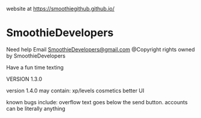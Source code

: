 website at
https://smoothiegithub.github.io/

# SmoothieDevelopers
Need help Email SmoothieDevelopers@gmail.com
@Copyright rights owned by SmoothieDevelopers

Have a fun time texting


VERSION 1.3.0

version 1.4.0 may contain:
xp/levels
cosmetics
better UI

known bugs include:
overflow text goes below the send button.
accounts can be literally anything
